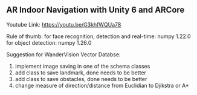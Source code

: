## AR Indoor Navigation with Unity 6 and ARCore

Youtube Link: https://youtu.be/G3khfWQUa78

Rule of thumb:
for face recognition, detection and real-time: numpy 1.22.0
for object detection: numpy 1.26.0


Suggestion for WanderVision Vector Databse:
1. implement image saving in one of the schema classes
2. add class to save landmark, done needs to be better
3. add class to save obstacles, done needs to be better
4. change measure of direction/distance from Euclidian to Djikstra or A*
